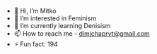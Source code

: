 - 👋 Hi, I’m Mitko
- 👀 I’m interested in Feminism 
- 🌱 I’m currently learning Denisism
- 📫 How to reach me - dimichaprvt@gmail.com 
- ⚡ Fun fact: 194

<!---
Dimicha1/Dimicha1 is a ✨ special ✨ repository because its `README.md` (this file) appears on your GitHub profile.
You can click the Preview link to take a look at your changes.
--->
